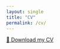 ```yaml
---
layout: single
title: "CV"
permalink: /cv/
---
```


<a href="/assets/files/cv2025academic.pdf" target="_blank">📄 Download my CV</a>
